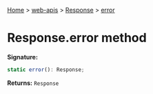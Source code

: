 [Home](./index) &gt; [web-apis](./web-apis.md) &gt; [Response](./web-apis.response.md) &gt; [error](./web-apis.response.error.md)

# Response.error method


**Signature:**
```javascript
static error(): Response;
```
**Returns:** `Response`

